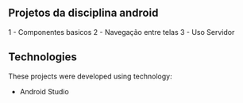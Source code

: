 ## Projetos da disciplina android
1 - Componentes basicos
2 - Navegação entre telas
3 - Uso Servidor 

## Technologies
These projects were developed using technology:

- Android Studio
